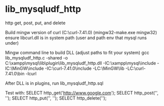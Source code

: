 # lib_mysqludf_http
http get, post, put, and delete

Build mingw version of curl (C:\curl-7.41.0\) (mingw32-make.exe mingw32) ensure libcurl.dll is in system path (user and path env that mysql runs under)

Mingw command line to build DLL (adjust paths to fit your system)
gcc lib_mysqludf_http.c -shared -o C:\xampp\mysql\lib\plugin\lib_mysqludf_http.dll -IC:\xampp\mysql\include -IC:\MinGW\include -IC:\curl-7.41.0\include -LC:\MinGW\lib -LC:\curl-7.41.0\bin -lcurl

After DLL is in plugins, run lib_mysqludf_http.sql

Test with:
SELECT http_get('http://www.google.com');
SELECT http_post('<url>', '<data>');
SELECT http_put('<url>', '<data>');
SELECT http_delete('<url>');

